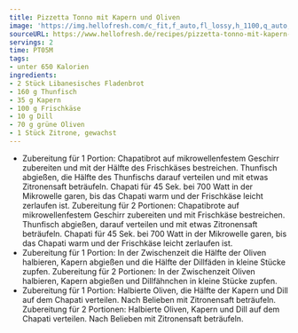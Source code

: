 ```yaml
---
title: Pizzetta Tonno mit Kapern und Oliven
image: 'https://img.hellofresh.com/c_fit,f_auto,fl_lossy,h_1100,q_auto,w_2600/hellofresh_s3/image/pizzetta-tonno-mit-kapern-und-oliven-38a50bf0.jpg'
sourceURL: https://www.hellofresh.de/recipes/pizzetta-tonno-mit-kapern-und-oliven-63282e11054d264f65048b90
servings: 2
time: PT05M
tags:
- unter 650 Kalorien
ingredients:
- 2 Stück Libanesisches Fladenbrot
- 160 g Thunfisch
- 35 g Kapern
- 100 g Frischkäse
- 10 g Dill
- 70 g grüne Oliven
- 1 Stück Zitrone, gewachst
---
```


- Zubereitung für 1 Portion: Chapatibrot auf mikrowellenfestem Geschirr zubereiten und mit der Hälfte des Frischkäses bestreichen. Thunfisch abgießen, die Hälfte des Thunfischs darauf verteilen und mit etwas Zitronensaft beträufeln. Chapati für 45 Sek. bei 700 Watt in der Mikrowelle garen, bis das Chapati warm und der Frischkäse leicht zerlaufen ist.  Zubereitung für 2 Portionen: ﻿Chapatibrote auf mikrowellenfestem Geschirr zubereiten und mit Frischkäse bestreichen. Thunfisch abgießen, darauf verteilen und mit etwas Zitronensaft beträufeln. Chapati für 45 Sek. bei 700 Watt in der Mikrowelle garen, bis das Chapati warm und der Frischkäse leicht zerlaufen ist.
- Zubereitung für 1 Portion: In der Zwischenzeit die Hälfte der Oliven halbieren, Kapern abgießen und die Hälfte der Dillfäden in kleine Stücke zupfen.   Zubereitung für 2 Portionen: In der Zwischenzeit Oliven halbieren, Kapern abgießen und Dillfähnchen in kleine Stücke zupfen.
- Zubereitung für 1 Portion: Halbierte Oliven, die Hälfte der Kapern und Dill auf dem Chapati verteilen. Nach Belieben mit Zitronensaft beträufeln.  Zubereitung für 2 Portionen: Halbierte Oliven, Kapern und Dill auf dem Chapati verteilen. Nach Belieben mit Zitronensaft beträufeln.
